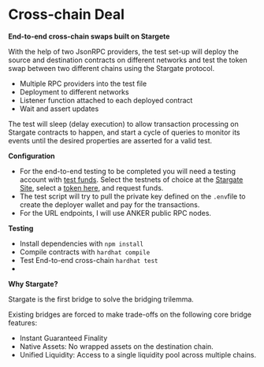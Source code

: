 # Cross-chain Deal

**End-to-end cross-chain swaps built on Stargete**

With the help of two JsonRPC providers, the test set-up will deploy the source and destination contracts on different networks and test the token swap between two different chains using the Stargate protocol.

-  Multiple RPC providers into the test file
-  Deployment to different networks
- Listener function attached to each deployed contract
-  Wait and assert updates

The test will sleep (delay execution) to allow transaction processing on Stargate contracts to happen, and start a cycle of queries to monitor its events until the desired properties are asserted for a valid test.

**Configuration**
-   For the end-to-end testing to be completed you will need a testing account with [test funds](https://stargateprotocol.gitbook.io/stargate/developers/contract-addresses/testnet-faucet). Select the testnets of choice at the [Stargate Site](https://stargateprotocol.gitbook.io/stargate/developers/contract-addresses/testnet), select a [token here](https://stargateprotocol.gitbook.io/stargate/developers/contract-addresses/testnet-faucet), and request funds.
-   The test script will try to pull the private key defined on the ```.env```file to create the deployer wallet and pay for the transactions.
-   For the URL endpoints, I will use ANKER public RPC nodes.

**Testing**

 - Install dependencies with ```npm install```
 - Compile contracts with ```hardhat compile```
 - Test End-to-end cross-chain ```hardhat test```
 - 
**Why Stargate?**

Stargate is the first bridge to solve the bridging trilemma.

Existing bridges are forced to make trade-offs on the following core bridge features:
-   Instant Guaranteed Finality
-   Native Assets: No wrapped assets on the destination chain.
-   Unified Liquidity: Access to a single liquidity pool across multiple chains.